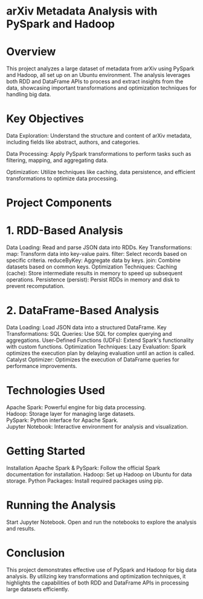 # arXiv Metadata Analysis with PySpark and Hadoop

# Overview
This project analyzes a large dataset of metadata from arXiv using PySpark and Hadoop, all set up on an Ubuntu environment. The analysis leverages both RDD and DataFrame APIs to process and extract insights from the data, showcasing important transformations and optimization techniques for handling big data.

# Key Objectives
Data Exploration: Understand the structure and content of arXiv metadata, including fields like abstract, authors, and categories.

Data Processing: Apply PySpark transformations to perform tasks such as filtering, mapping, and aggregating data.

Optimization: Utilize techniques like caching, data persistence, and efficient transformations to optimize data processing.

# Project Components

# 1. RDD-Based Analysis
Data Loading: Read and parse JSON data into RDDs.
Key Transformations:
map: Transform data into key-value pairs.
filter: Select records based on specific criteria.
reduceByKey: Aggregate data by keys.
join: Combine datasets based on common keys.
Optimization Techniques:
Caching (cache): Store intermediate results in memory to speed up subsequent operations.
Persistence (persist): Persist RDDs in memory and disk to prevent recomputation.

# 2. DataFrame-Based Analysis
Data Loading: Load JSON data into a structured DataFrame.
Key Transformations:
SQL Queries: Use SQL for complex querying and aggregations.
User-Defined Functions (UDFs): Extend Spark's functionality with custom functions.
Optimization Techniques:
Lazy Evaluation: Spark optimizes the execution plan by delaying evaluation until an action is called.
Catalyst Optimizer: Optimizes the execution of DataFrame queries for performance improvements.

# Technologies Used
Apache Spark: Powerful engine for big data processing. <br/>
Hadoop: Storage layer for managing large datasets. <br/>
PySpark: Python interface for Apache Spark. <br/>
Jupyter Notebook: Interactive environment for analysis and visualization. <br/>

# Getting Started
Installation
Apache Spark & PySpark: Follow the official Spark documentation for installation.
Hadoop: Set up Hadoop on Ubuntu for data storage.
Python Packages: Install required packages using pip.

# Running the Analysis
Start Jupyter Notebook.
Open and run the notebooks to explore the analysis and results.

# Conclusion
This project demonstrates effective use of PySpark and Hadoop for big data analysis. By utilizing key transformations and optimization techniques, it highlights the capabilities of both RDD and DataFrame APIs in processing large datasets efficiently.

